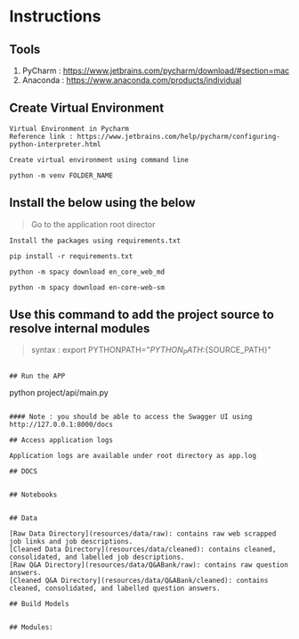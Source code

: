 # Instructions

## Tools 

1. PyCharm : https://www.jetbrains.com/pycharm/download/#section=mac
1. Anaconda : https://www.anaconda.com/products/individual

## Create Virtual Environment
```
Virtual Environment in Pycharm
Reference link : https://www.jetbrains.com/help/pycharm/configuring-python-interpreter.html

```

```
Create virtual environment using command line

python -m venv FOLDER_NAME
```

## Install the below using the below
> Go to the application root director

```
Install the packages using requirements.txt

pip install -r requirements.txt

python -m spacy download en_core_web_md

python -m spacy download en-core-web-sm

```

## Use this command to add the project source to resolve internal modules
> syntax : export PYTHONPATH="${PYTHON_PATH}:${SOURCE_PATH}"
```

## Run the APP
```
python project/api/main.py       
```

#### Note : you should be able to access the Swagger UI using http://127.0.0.1:8000/docs

## Access application logs

Application logs are available under root directory as app.log

## DOCS


## Notebooks 


## Data

[Raw Data Directory](resources/data/raw): contains raw web scrapped job links and job descriptions.
[Cleaned Data Directory](resources/data/cleaned): contains cleaned, consolidated, and labelled job descriptions.
[Raw Q&A Directory](resources/data/Q&ABank/raw): contains raw question answers.
[Cleaned Q&A Directory](resources/data/Q&ABank/cleaned): contains cleaned, consolidated, and labelled question answers.

## Build Models


## Modules:

